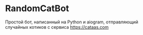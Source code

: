 # RandomCatBot

Простой бот, написанный на Python и aiogram, отправляющий случайных котиков с сервиса https://cataas.com
